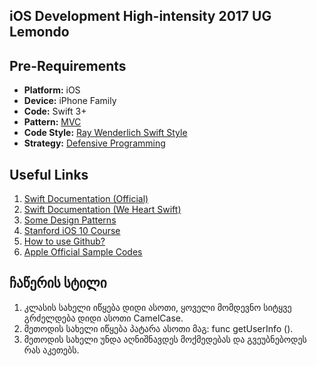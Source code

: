 ## iOS Development High-intensity 2017 UG Lemondo

## Pre-Requirements 
- <B>Platform:</B> iOS
- <B>Device:</B> iPhone Family
- <B>Code:</B> Swift 3+
- <B>Pattern:</B> <a href="https://developer.apple.com/library/content/documentation/General/Conceptual/DevPedia-CocoaCore/MVC.html">MVC</a>
- <B>Code Style:</B> <a href="https://github.com/raywenderlich/swift-style-guide">Ray Wenderlich Swift Style</a>
- <B>Strategy:</B> <a href="https://en.wikipedia.org/wiki/Defensive_programming">Defensive Programming</a>

## Useful Links
1) <a href="https://developer.apple.com/library/content/documentation/Swift/Conceptual/Swift_Programming_Language/TheBasics.html#//apple_ref/doc/uid/TP40014097-CH5-ID309">Swift Documentation (Official)</a>
2) <a href="https://www.weheartswift.com/variables-constants-basic-operations/">Swift Documentation (We Heart Swift)</a>
3) <a href="https://medium.com/swift-programming/design-patterns-creational-patterns-factory-pattern-in-swift-d049af54235b">Some Design Patterns</a>
4) <a href="https://www.youtube.com/playlist?list=PLprb6BoXapmVu8XlveDbua6J0_tRE14WX">Stanford iOS 10 Course</a>
5) <a href="https://guides.github.com/activities/hello-world/">How to use Github?</a>
6) <a href="https://developer.apple.com/library/content/navigation/#section=Resource%20Types&topic=Sample%20Code">Apple Official Sample Codes</a>

## ჩაწერის სტილი
1) კლასის სახელი იწყება დიდი ასოთი, ყოველი მომდევნო სიტყვე გრძელდება დიდი ასოთი CamelCase.
2) მეთოდის სახელი იწყება პატარა ასოთი მაგ: func getUserInfo ().
3) მეთოდის სახელი უნდა აღნიშნავდეს მოქმედებას და გვეუბნებოდეს რას აკეთებს.
